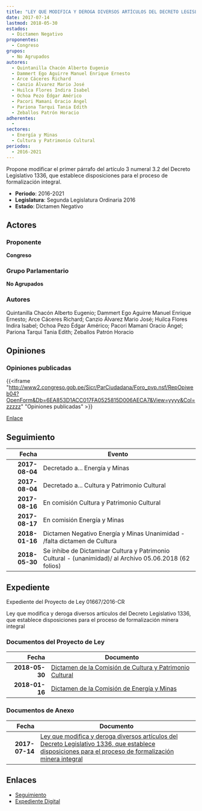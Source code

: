 ```yaml
---
title: "LEY QUE MODIFICA Y DEROGA DIVERSOS ARTÍCULOS DEL DECRETO LEGISLATIVO 1336 QUE ESTABLECE DISPOSICIONES PARA EL PROCESO DE FORMALIZACIÓN MINERA INTEGRAL"
date: 2017-07-14
lastmod: 2018-05-30
estados: 
  - Dictamen Negativo
proponentes: 
  - Congreso
grupos: 
  - No Agrupados
autores: 
  - Quintanilla Chacón Alberto Eugenio
  - Dammert Ego Aguirre Manuel Enrique Ernesto
  - Arce Cáceres Richard
  - Canzio Álvarez Mario José
  - Huilca Flores Indira Isabel
  - Ochoa Pezo Édgar Américo
  - Pacori Mamani Oracio Ángel
  - Pariona Tarqui Tania Edith
  - Zeballos Patrón Horacio
adherentes: 
  - 
sectores: 
  - Energía y Minas
  - Cultura y Patrimonio Cultural
periodos: 
  - 2016-2021
---
```


Propone modificar el primer párrafo del artículo 3 numeral 3.2 del Decreto Legislativo 1336, que establece disposiciones para el proceso de formalización integral.

- **Periodo**: 2016-2021
- **Legislatura**: Segunda Legislatura Ordinaria 2016
- **Estado**: Dictamen Negativo

## Actores

### Proponente

**Congreso**

### Grupo Parlamentario

**No Agrupados**

### Autores

Quintanilla Chacón Alberto Eugenio; Dammert Ego Aguirre Manuel Enrique Ernesto; Arce Cáceres Richard; Canzio Álvarez Mario José; Huilca Flores Indira Isabel; Ochoa Pezo Édgar Américo; Pacori Mamani Oracio Ángel; Pariona Tarqui Tania Edith; Zeballos Patrón Horacio


## Opiniones

### Opiniones publicadas

{{<iframe "http://www2.congreso.gob.pe/Sicr/ParCiudadana/Foro_pvp.nsf/RepOpiweb04?OpenForm&Db=6EA853D1ACC017FA0525815D006AECA7&View=yyyy&Col=zzzzz" "Opiniones publicadas" >}}

[Enlace](http://www2.congreso.gob.pe/Sicr/ParCiudadana/Foro_pvp.nsf/RepOpiweb04?OpenForm&Db=6EA853D1ACC017FA0525815D006AECA7&View=yyyy&Col=zzzzz)

## Seguimiento

| Fecha | Evento |
|------:|--------|
| **2017-08-04** | Decretado a... Energía y Minas|
| **2017-08-04** | Decretado a... Cultura y Patrimonio Cultural|
| **2017-08-16** | En comisión Cultura y Patrimonio Cultural|
| **2017-08-17** | En comisión Energía y Minas|
| **2018-01-16** | Dictamen Negativo Energía y Minas Unanimidad - /falta dictamen de Cultura|
| **2018-05-30** | Se inhibe de Dictaminar Cultura y Patrimonio Cultural - (unanimidad)/ al Archivo 05.06.2018 (62 folios)|


## Expediente

Expediente del Proyecto de Ley 01667/2016-CR

Ley que modifica y deroga diversos artículos del Decreto Legislativo 1336, que establece disposiciones para el proceso de formalización minera integral


### Documentos del Proyecto de Ley

| Fecha | Documento |
|------:|--------|
| **2018-05-30** | [Dictamen de la Comisión de Cultura y Patrimonio Cultural](http://www.leyes.congreso.gob.pe/Documentos/2016_2021/Dictamenes/Proyectos_de_Ley/01667DC05MAY20180530.pdf) |
| **2018-01-16** | [Dictamen de la Comisión de Energía y Minas](http://www.leyes.congreso.gob.pe/Documentos/2016_2021/Dictamenes/Proyectos_de_Ley/01667DC11MAY20180116.pdf) |

### Documentos de Anexo

| Fecha | Documento |
|------:|--------|
| **2017-07-14** | [Ley que modifica y deroga diversos artículos del Decreto Legislativo 1336, que establece disposiciones para el proceso de formalización minera integral](http://www.leyes.congreso.gob.pe/Documentos/2016_2021/Proyectos_de_Ley_y_de_Resoluciones_Legislativas/PL0166720170714..pdf) |

## Enlaces 

- [Seguimiento](http://www2.congreso.gob.pe/Sicr/TraDocEstProc/CLProLey2016.nsf/f7fff46988ca05b1052578e100829cc7/bbeb397e38baf6e10525815d0060cb37?OpenDocument)
- [Expediente Digital](http://www2.congreso.gob.pe/Sicr/TraDocEstProc/CLProLey2016.nsf/f7fff46988ca05b1052578e100829cc7/bbeb397e38baf6e10525815d0060cb37?OpenDocument&Click=05257FB7005EB655.eb71d0cf91d8294e05256cdf006b5706/$Body/0.1C6C)
